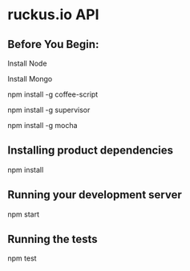 # ruckus.io API

## Before You Begin:

Install Node

Install Mongo

npm install -g coffee-script

npm install -g supervisor

npm install -g mocha

## Installing product dependencies

npm install

## Running your development server

npm start

## Running the tests

npm test